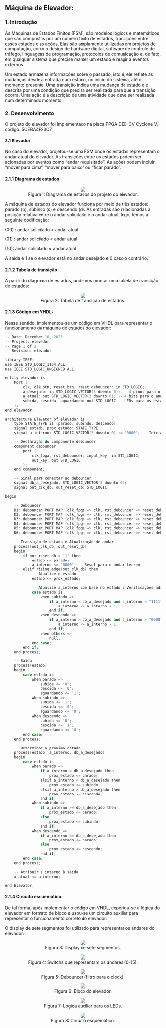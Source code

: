 ## Máquina de Elevador:
### 1. Introdução

As Máquinas de Estados Finitos (FSM), são modelos lógicos e matemáticos que são compostos por um número finito de estados, transições entre esses estados e as ações. Elas são amplamente utilizadas em projetos de computação, como o design de hardware digital, software de controle de tráfego, linguagens de programação, protocolos de comunicação e, de fato, em qualquer sistema que precise manter um estado e reagir a eventos externos.

Um estado armazena informações sobre o passado, isto é, ele reflete as mudanças desde a entrada num estado, no início do sistema, até o momento presente. Uma transição indica uma mudança de estado e é descrita por uma condição que precisa ser realizada para que a transição ocorra. Uma ação é a descrição de uma atividade que deve ser realizada num determinado momento.

### 2. Desenvolvimento
O projeto do elevador foi implementado na placa FPGA DE0-CV Cyclone V, código: 5CEBA4F23C7

#### 2.1 Elevador
No caso do elevador, projetou-se uma FSM onde os estados representam o andar atual do elevador. As transições entre os estados podem ser acionadas por eventos como “andar requisitado”. As ações podem incluir “mover para cima”, “mover para baixo” ou “ficar parado”. 

#### 2.1.1 Diagrama de estados

<p align="center">
  <img src="https://github.com/coqzieiro/Finite-State-Machine/assets/122469265/d0d87a87-d801-402b-bc3f-9496fddd2d7b"/> <br/>
  Figura 1: Diagrama de estados do projeto do elevador.
</p>

A máquina de estados do elevador funciona por meio de três estados: parado (p), subindo (s) e descendo (d). As entradas são relacionadas à posição relativa entre o andar solicitado e o andar atual, logo, temos a seguinte codificação:

(00)	: andar solicitado > andar atual

(01) : andar solicitado < andar atual

(10): andar solicitado = andar atual

A saída é 1 se o elevador está no andar desejado e 0 caso o contrário.

#### 2.1.2 Tabela de transição

A partir do diagrama de estados, podemos montar uma tabela de transição de estados:

<p align="center">
  <img src="https://github.com/coqzieiro/Finite-State-Machine/assets/122469265/6f9701ea-c111-411e-8163-98e3921d384d"/> <br/>
  Figura 2: Tabela de transição de estados.
</p>

#### 2.1.3 Código em VHDL:

Nesse sentido, implementou-se um código em VHDL para representar o funcionamento da máquina de estados do elevador:

```cpp
-- Date: December 10, 2023
-- Project: elevador
-- Page 1 of 2
-- Revision: elevador

library IEEE;
use IEEE.STD_LOGIC_1164.ALL;
use IEEE.STD_LOGIC_UNSIGNED.ALL;

entity elevador is
    Port (
        clk, clk_btn, reset_btn, reset_debouncer: in STD_LOGIC;
        a_desejado: in STD_LOGIC_VECTOR(3 downto 0); -- 4 pinos para o andar solicitado
        a_atual: out STD_LOGIC_VECTOR(3 downto 0); -- 4 bits para o andar atual
        subida, descida, aguardando: out STD_LOGIC -- LEDs para os estados
    );
end elevador;

architecture Elevator of elevador is
    type STATE_TYPE is (parado, subindo, descendo);
    signal estado, prox_estado: STATE_TYPE;
    signal a_interno: STD_LOGIC_VECTOR(3 downto 0) := "0000"; -- Inicia no andar térreo

    -- Declaração do componente debouncer
    component debouncer
        port (
            clk_fpga, rst_debouncer, input_key: in STD_LOGIC;
            out_key: out STD_LOGIC
        );
    end component;

    -- Sinal para conectar ao debouncer
    signal db_a_desejado: STD_LOGIC_VECTOR(3 downto 0);
    signal out_clk_db, out_reset_db: STD_LOGIC;

begin

    -- Debouncer
    D1: debouncer PORT MAP (clk_fpga => clk, rst_debouncer => reset_debouncer, input_key => a_desejado(3), out_key => db_a_desejado(3));
    D2: debouncer PORT MAP (clk_fpga => clk, rst_debouncer => reset_debouncer, input_key => a_desejado(2), out_key => db_a_desejado(2));
    D3: debouncer PORT MAP (clk_fpga => clk, rst_debouncer => reset_debouncer, input_key => a_desejado(1), out_key => db_a_desejado(1));
    D4: debouncer PORT MAP (clk_fpga => clk, rst_debouncer => reset_debouncer, input_key => a_desejado(0), out_key => db_a_desejado(0));
    D5: debouncer PORT MAP (clk_fpga => clk, rst_debouncer => reset_debouncer, input_key => clk_btn, out_key => out_clk_db);
    D6: debouncer PORT MAP (clk_fpga => clk, rst_debouncer => reset_debouncer, input_key => reset_btn, out_key => out_reset_db);

    -- Transição de estado e Atualização de andar
    process(out_clk_db, out_reset_db)
    begin
        if out_reset_db = '1' then
            estado <= parado;
            a_interno <= "0000"; -- Reset para o andar térreo
        elsif rising_edge(out_clk_db) then
            -- Atualize o estado
            estado <= prox_estado;

            -- Atualize a_interno com base no estado e Verificações adicionais
            case estado is
                when subindo =>
                    if a_interno < db_a_desejado and a_interno < "1111" then
                        a_interno <= a_interno + 1;
                    end if;
                when descendo =>
                    if a_interno > db_a_desejado and a_interno > "0000" then
                        a_interno <= a_interno - 1;
                    end if;
                when others =>
                    null;
            end case;
        end if;
    end process;

    -- Saída
    process(estado)
    begin
        case estado is
            when parado =>
                subida <= '0';
                descida <= '0';
                aguardando <= '1';
            when subindo =>
                subida <= '1';
                descida <= '0';
                aguardando <= '0';
            when descendo =>
                subida <= '0';
                descida <= '1';
                aguardando <= '0';
        end case;
    end process;

    -- Determinar o próximo estado
    process(estado, a_interno, db_a_desejado)
    begin
        case estado is
            when parado =>
                if a_interno = db_a_desejado then
                    prox_estado <= parado;
                elsif a_interno < db_a_desejado then
                    prox_estado <= subindo;
                elsif a_interno > db_a_desejado then
                    prox_estado <= descendo;
                end if;
            when subindo =>
                if a_interno >= db_a_desejado then
                    prox_estado <= parado;
                else
                    prox_estado <= subindo;
                end if;
            when descendo =>
                if a_interno <= db_a_desejado then
                    prox_estado <= parado;
                else
                    prox_estado <= descendo;
                end if;
        end case;
    end process;

    -- Atribuir a_interno à saída
    a_atual <= a_interno;

end Elevator;
```
#### 2.1.4 Circuito esquemático:

De tal forma, após implementar o código em VHDL, exportou-se a lógica do elevador em formato de bloco e usou-se um circuito auxiliar para representar o funcionamento correto do elevador:

O display de sete segmentos foi utilizado para representar os andares do elevador:

<p align="center">
  <img src="https://github.com/coqzieiro/Finite-State-Machine/assets/122469265/5ef7909b-ec85-4c69-8a29-c921614f5dcd"/> <br/>
  Figura 3: Display de sete segmentos.
</p>


<p align="center">
  <img src="https://github.com/coqzieiro/Finite-State-Machine/assets/122469265/759fc274-e09c-4fe2-a754-e76dacdbd113"/> <br/>
  Figura 4: Switchs que representam os andares (0-15).
</p>


<p align="center">
  <img src="https://github.com/coqzieiro/Finite-State-Machine/assets/122469265/dce19c04-6c08-48dd-8885-d3bd0b6700a4"/> <br/>
  Figura 5: Debouncer (filtro para o clock).
</p>


<p align="center">
  <img src="https://github.com/coqzieiro/Finite-State-Machine/assets/122469265/80366e64-c242-4210-9e81-f0c39944cf8e"/> <br/>
  Figura 6: Bloco do elevador.
</p>


<p align="center">
  <img src="https://github.com/coqzieiro/Finite-State-Machine/assets/122469265/eb26a54c-b957-439a-a4e8-74b114522721"/> <br/>
  Figura 7: Lógica auxiliar para os LEDs.
</p>

<p align="center">
  <img src="https://github.com/coqzieiro/Finite-State-Machine/assets/122469265/ff5e399f-d9c3-4e0d-8672-7e99abc12292"/> <br/>
  Figura 8: Circuito esquemático.
</p>
